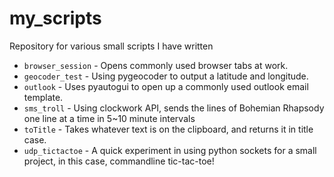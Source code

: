 # my_scripts
Repository for various small scripts I have written

- `browser_session` - Opens commonly used browser tabs at work.
- `geocoder_test` - Using pygeocoder to output a latitude and longitude.
- `outlook` - Uses pyautogui to open up a commonly used outlook email template.
- `sms_troll` - Using clockwork API, sends the lines of Bohemian Rhapsody one line at a time in 5~10 minute intervals
- `toTitle` - Takes whatever text is on the clipboard, and returns it in title case.
- `udp_tictactoe` - A quick experiment in using python sockets for a small project, in this case, commandline tic-tac-toe!